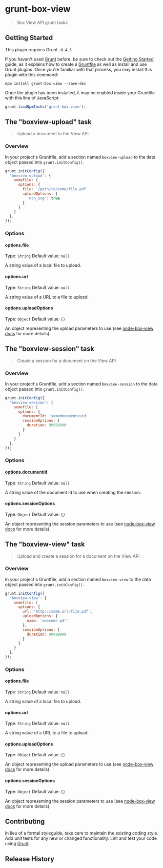 # grunt-box-view

> Box View API grunt tasks

## Getting Started
This plugin requires Grunt `~0.4.5`

If you haven't used [Grunt](http://gruntjs.com/) before, be sure to check out the [Getting Started](http://gruntjs.com/getting-started) guide, as it explains how to create a [Gruntfile](http://gruntjs.com/sample-gruntfile) as well as install and use Grunt plugins. Once you're familiar with that process, you may install this plugin with this command:

```shell
npm install grunt-box-view --save-dev
```

Once the plugin has been installed, it may be enabled inside your Gruntfile with this line of JavaScript:

```js
grunt.loadNpmTasks('grunt-box-view');
```

## The "boxview-upload" task

> Upload a document to the View API

### Overview
In your project's Gruntfile, add a section named `boxview-upload` to the data object passed into `grunt.initConfig()`.

```js
grunt.initConfig({
  'boxview-upload': {
    somefile: {
      options: {
        file: '/path/to/some/file.pdf'
        uploadOptions: {
          'non_svg': true
        }
      }
    }
  },
});
```

### Options

#### options.file
Type: `String`
Default value: `null`

A string value of a local file to upload.

#### options.url
Type: `String`
Default value: `null`

A string value of a URL to a file to upload.

#### options.uploadOptions
Type: `Object`
Default value: `{}`

An object representing the upload parameters to use (see [node-box-view docs](https://github.com/lakenen/node-box-view#uploadfile) for more details).


## The "boxview-session" task

> Create a session for a document on the View API

### Overview
In your project's Gruntfile, add a section named `boxview-session` to the data object passed into `grunt.initConfig()`.

```js
grunt.initConfig({
  'boxview-session': {
    somefile: {
      options: {
        documentId: 'somedocumentuuid'
        sessionOptions: {
          duration: 99999999
        }
      }
    }
  },
});
```

### Options

#### options.documentId
Type: `String`
Default value: `null`

A string value of the document id to use when creating the session.

#### options.sessionOptions
Type: `Object`
Default value: `{}`

An object representing the session parameters to use (see [node-box-view docs](https://github.com/lakenen/node-box-view#create) for more details).


## The "boxview-view" task

> Upload and create a session for a document on the View API

### Overview
In your project's Gruntfile, add a section named `boxview-view` to the data object passed into `grunt.initConfig()`.

```js
grunt.initConfig({
  'boxview-view': {
    somefile: {
      options: {
        url: 'http://some.url/file.pdf',
        uploadOptions: {
          name: 'awesome pdf'
        },
        sessionOptions: {
          duration: 99999999
        }
      }
    }
  },
});
```

### Options

#### options.file
Type: `String`
Default value: `null`

A string value of a local file to upload.

#### options.url
Type: `String`
Default value: `null`

A string value of a URL to a file to upload.

#### options.uploadOptions
Type: `Object`
Default value: `{}`

An object representing the upload parameters to use (see [node-box-view docs](https://github.com/lakenen/node-box-view#uploadfile) for more details).

#### options.sessionOptions
Type: `Object`
Default value: `{}`

An object representing the session parameters to use (see [node-box-view docs](https://github.com/lakenen/node-box-view#create) for more details).


## Contributing
In lieu of a formal styleguide, take care to maintain the existing coding style. Add unit tests for any new or changed functionality. Lint and test your code using [Grunt](http://gruntjs.com/).

## Release History

